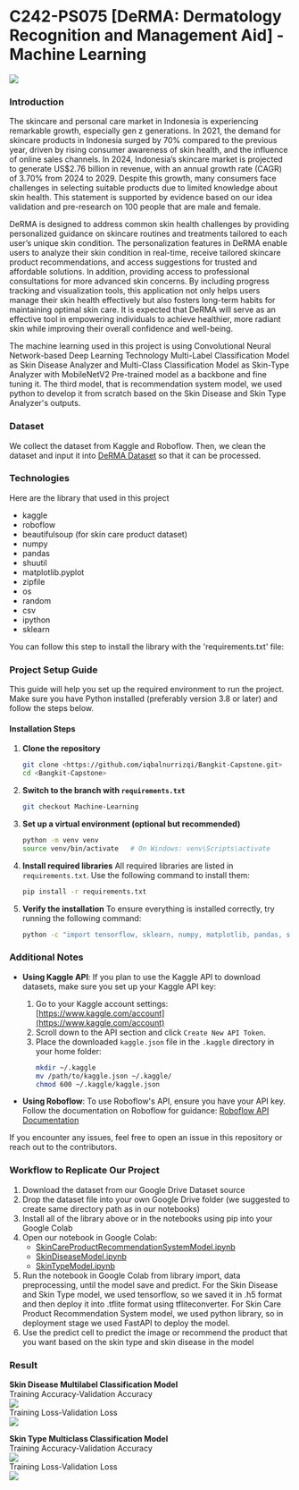 # C242-PS075 [DeRMA: Dermatology Recognition and Management Aid] - Machine Learning

<img src="https://github.com/iqbalnurrizqi/Bangkit-Capstone/blob/f1d225724ee9a3b6031678a4d49b39c2b0151140/assets/Github%20Background.png">

### Introduction

The skincare and personal care market in Indonesia is experiencing remarkable growth, especially gen z generations. In 2021, the demand for skincare products in Indonesia surged by 70% compared to the previous year, driven by rising consumer awareness of skin health, and the influence of online sales channels. In 2024, Indonesia’s skincare market is projected to generate US$2.76 billion in revenue, with an annual growth rate (CAGR) of 3.70% from 2024 to 2029.  Despite this growth, many consumers face challenges in selecting suitable products due to limited knowledge about skin health. This statement is supported by evidence based on our idea validation and pre-research on 100 people that are male and female. 

DeRMA is designed to address common skin health challenges by providing personalized guidance on skincare routines and treatments tailored to each user’s unique skin condition.  The personalization features in DeRMA enable users to analyze their skin condition in real-time, receive tailored skincare product recommendations, and access suggestions for trusted and affordable solutions. In addition, providing access to professional consultations for more advanced skin concerns. By including progress tracking and visualization tools, this application not only helps users manage their skin health effectively but also fosters long-term habits for maintaining optimal skin care. It is expected that DeRMA will serve as an effective tool in empowering individuals to achieve healthier, more radiant skin while improving their overall confidence and well-being.  

The machine learning used in this project is using Convolutional Neural Network-based Deep Learning Technology Multi-Label Classification Model as Skin Disease Analyzer and Multi-Class Classification Model as Skin-Type Analyzer with MobileNetV2 Pre-trained model as a backbone and fine tuning it. The third model, that is recommendation system model, we used python to develop it from scratch based on the Skin Disease and Skin Type Analyzer's outputs.

### Dataset
We collect the dataset from Kaggle and Roboflow. Then, we clean the dataset and input it into [DeRMA Dataset](https://drive.google.com/drive/folders/1100X1-tn2Bd4RNML83QXukAO1cFYOc3n?usp=drive_link) so that it can be processed.


### Technologies
Here are the library that used in this project
- kaggle
- roboflow
- beautifulsoup (for skin care product dataset)
-	numpy 
-	pandas 
-	shuutil
- matplotlib.pyplot
- zipfile
- os
- random
- csv
- ipython
- sklearn

You can follow this step to install the library with the 'requirements.txt' file:
### Project Setup Guide

This guide will help you set up the required environment to run the project. Make sure you have Python installed (preferably version 3.8 or later) and follow the steps below.

#### Installation Steps

1. **Clone the repository**
   ```bash
   git clone <https://github.com/iqbalnurrizqi/Bangkit-Capstone.git>
   cd <Bangkit-Capstone>
   ```

2. **Switch to the branch with `requirements.txt`**
   ```bash
   git checkout Machine-Learning
   ```
4. **Set up a virtual environment (optional but recommended)**
   ```bash
   python -m venv venv
   source venv/bin/activate   # On Windows: venv\Scripts\activate
   ```

5. **Install required libraries**
   All required libraries are listed in `requirements.txt`. Use the following command to install them:
   ```bash
   pip install -r requirements.txt
   ```

6. **Verify the installation**
   To ensure everything is installed correctly, try running the following command:
   ```bash
   python -c "import tensorflow, sklearn, numpy, matplotlib, pandas, seaborn, kaggle, roboflow, bs4; print('All libraries installed successfully!')"
   ```

### Additional Notes

- **Using Kaggle API**: If you plan to use the Kaggle API to download datasets, make sure you set up your Kaggle API key:
  1. Go to your Kaggle account settings: [https://www.kaggle.com/account](https://www.kaggle.com/account)
  2. Scroll down to the API section and click `Create New API Token`.
  3. Place the downloaded `kaggle.json` file in the `.kaggle` directory in your home folder:
     ```bash
     mkdir ~/.kaggle
     mv /path/to/kaggle.json ~/.kaggle/
     chmod 600 ~/.kaggle/kaggle.json
     ```

- **Using Roboflow**: To use Roboflow's API, ensure you have your API key. Follow the documentation on Roboflow for guidance: [Roboflow API Documentation](https://docs.roboflow.com/)

If you encounter any issues, feel free to open an issue in this repository or reach out to the contributors.

### Workflow to Replicate Our Project 
1. Download the dataset from our Google Drive Dataset source
2. Drop the dataset file into your own Google Drive folder (we suggested to create same directory path as in our notebooks)
3. Install all of the library above or in the notebooks using pip into your Google Colab
4. Open our notebook in Google Colab:
   - [SkinCareProductRecommendationSystemModel.ipynb](https://github.com/iqbalnurrizqi/Bangkit-Capstone/blob/Machine-Learning/notebooks/SkinCareRecommendationSystemModel.ipynb)
   - [SkinDiseaseModel.ipynb](https://github.com/iqbalnurrizqi/Bangkit-Capstone/blob/Machine-Learning/notebooks/SkinDiseaseModel.ipynb)
   - [SkinTypeModel.ipynb](https://github.com/iqbalnurrizqi/Bangkit-Capstone/blob/Machine-Learning/notebooks/SkinTypeModel.ipynb)
6. Run the notebook in Google Colab from library import, data preprocessing, until the model save and predict. For the Skin Disease and Skin Type model, we used tensorflow, so we saved it in .h5 format and then deploy it into .tflite format using tfliteconverter. For Skin Care Product Recommendation System model, we used python library, so in deployment stage we used FastAPI to deploy the model.
7. Use the predict cell to predict the image or recommend the product that you want based on the skin type and skin disease in the model


### Result
__Skin Disease Multilabel Classification Model__ <br>
Training Accuracy-Validation Accuracy <br>
<img src="https://github.com/iqbalnurrizqi/Bangkit-Capstone/blob/8863cf1f3ead26b5a982638138d2ac9cef814f8e/result/Skin%20Disease%20Model%20Result/skindiseasemodel_accuracy%20and%20val_accuracy%20evaluation.jpg"><br>
Training Loss-Validation Loss <br>
<img src="https://github.com/iqbalnurrizqi/Bangkit-Capstone/blob/8863cf1f3ead26b5a982638138d2ac9cef814f8e/result/Skin%20Disease%20Model%20Result/skindiseasemodel_loss%20and%20val_loss%20evaluation.jpg">
<br>

__Skin Type Multiclass Classification Model__ <br>
Training Accuracy-Validation Accuracy <br>
<img src="https://github.com/iqbalnurrizqi/Bangkit-Capstone/blob/8863cf1f3ead26b5a982638138d2ac9cef814f8e/result/Skin%20Type%20Model%20Result/skintypemodel_accuracy%20and%20val_accuracy%20evaluation.jpg"><br>
Training Loss-Validation Loss <br>
<img src="https://github.com/iqbalnurrizqi/Bangkit-Capstone/blob/8863cf1f3ead26b5a982638138d2ac9cef814f8e/result/Skin%20Type%20Model%20Result/skintypemodel_loss%20and%20val_loss%20evaluation.jpg">
